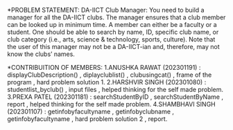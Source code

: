 *PROBLEM STATEMENT:
DA-IICT Club Manager:
You need to build a manager for all the DA-IICT clubs. 
The manager ensures that a club member can be looked up in minimum time. 
A member can either be a faculty or a student. 
One should be able to search by name, ID, specific club name, or club category (i.e., arts, science & technology, sports, culture). 
Note that the user of this manager may not be a  DA-IICT-ian and, therefore, may not know the clubs’ names.   








*CONTRIBUITION OF MEMBERS:
1.ANUSHKA RAWAT (202301191) : displayClubDescription() , diplayclublist() , clubusingcat() , frame of the program , hard problem solution 1.
2.HARSHVIR SINGH (202301080) : studentlist_byclub() , input files , helped thinking for the self made problem.
3.PREXA PATEL (202301181) : searchStudentByID , searchStudentByName , report ,  helped thinking for the self made problem.
4.SHAMBHAVI SINGH (202301107) : getinfobyfacultyname , getinfobyclubname , getinfobyfacultyname , hard problem solution 2 , report.

